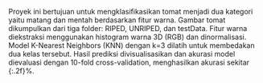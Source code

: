 Proyek ini bertujuan untuk mengklasifikasikan tomat menjadi dua kategori yaitu matang dan mentah berdasarkan fitur warna. Gambar tomat dikumpulkan dari tiga folder: RIPED, UNRIPED, dan testData. Fitur warna diekstraksi menggunakan histogram warna 3D (RGB) dan dinormalisasi. Model K-Nearest Neighbors (KNN) dengan k=3 dilatih untuk membedakan dua kelas tersebut. Hasil prediksi divisualisasikan dan akurasi model dievaluasi dengan 10-fold cross-validation, menghasilkan akurasi sekitar {:.2f}%.
